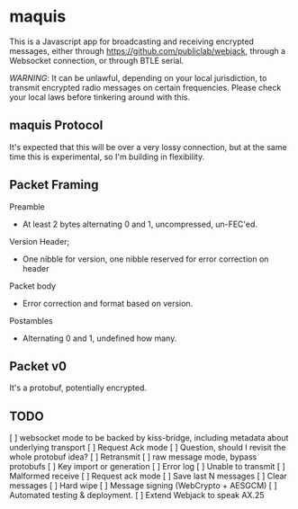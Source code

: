 maquis
===

This is a Javascript app for broadcasting and receiving encrypted messages,
either through https://github.com/publiclab/webjack, through a Websocket
connection, or through BTLE serial.

*WARNING*: It can be unlawful, depending on your local jurisdiction, to transmit
encrypted radio messages on certain frequencies. Please check your local laws before
tinkering around with this.

maquis Protocol
---

It's expected that this will be over a very lossy connection, but at the same time this is experimental, so I'm building in flexibility.

Packet Framing
---

Preamble
 - At least 2 bytes alternating 0 and 1, uncompressed, un-FEC'ed.

Version Header;
 - One nibble for version, one nibble reserved for error correction on header

Packet body
 - Error correction and format based on version.

Postambles
 - Alternating 0 and 1, undefined how many.

Packet v0
---

It's a protobuf, potentially encrypted.

TODO
---

 [ ] websocket mode to be backed by kiss-bridge, including metadata about underlying transport
 [ ] Request Ack mode
 [ ] Question, should I revisit the whole protobuf idea?
 [ ] Retransmit
 [ ] raw message mode, bypass protobufs
 [ ] Key import or generation
 [ ] Error log
  [ ] Unable to transmit
  [ ] Malformed receive
 [ ] Request ack mode
 [ ] Save last N messages
 [ ] Clear messages
 [ ] Hard wipe
 [ ] Message signing (WebCrypto + AESGCM)
 [ ] Automated testing & deployment.
 [ ] Extend Webjack to speak AX.25

